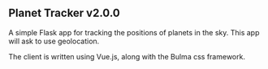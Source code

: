 ## Planet Tracker v2.0.0

A simple Flask app for tracking the positions of planets in the sky. This app will ask to use geolocation.

The client is written using Vue.js, along with the Bulma css framework. 

